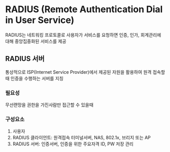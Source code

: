 # RADIUS (Remote Authentication Dial in User Service)

RADIUS는 네트워킹 프로토콜로 사용자가 서비스를 요청하면 인증, 인가, 회계관리에 대해 중앙집중화된 서비스를 제공

## RADIUS 서버

통상적으로 ISP(Internet Service Provider)에서 제공된 자원을 활용하여 원격 접속할때 인증을 수행하는 서버를 지칭

### 필요성

무선랜망을 권한을 가진사람만 접근할 수 있을때

### 구성요소

1. 사용자
2. RADIUS 클라이언트: 원격접속 터미널서버, NAS, 802.1x, 브리지 또는 AP
3. RADIUS 서버: 인증서버, 인증을 위한 주요자격 ID, PW 저장 관리
